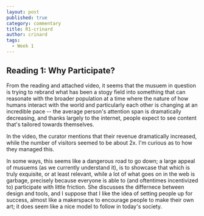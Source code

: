 ```yaml
---
layout: post
published: true
category: commentary
title: R1-crinard
author: crinard
tags:
  - Week 1
---
```

## Reading 1: Why Participate?

From the reading and attached video, it seems that the musuem in question is trying to rebrand what has been a stogy field into something that can reasonate with the broader population at a time where the nature of how humans interact with the world and particularly each other is changing at an incredible pace -- the average person's attention span is dramatically decreasing, and thanks largely to the internet, people expect to see content that's tailored towards themselves. 

In the video, the curator mentions that their revenue dramatically increased, while the number of visitors seemed to be about 2x. I'm curious as to how they managed this.

In some ways, this seems like a dangerous road to go down; a large appeal of musuems (as we currently understand it), is to showcase that which is truly exquisite, or at least relevant, while a lot of what goes on in the web is garbage, precisely because everyone is able to (and oftentimes incentivized to) participate with little friction. She discusses the differnece between design and tools, and I suppose that I like the idea of setting people up for success, almost like a makerspace to encourage people to make their own art; it does seem like a nice model to follow in today's society.
